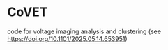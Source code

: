 # CoVET
code for voltage imaging analysis and clustering (see https://doi.org/10.1101/2025.05.14.653951)
